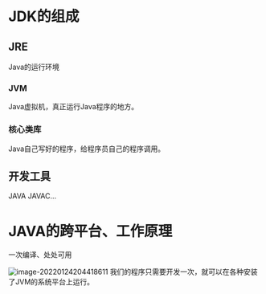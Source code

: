 # JDK的组成
## JRE
Java的运行环境
### JVM
Java虚拟机，真正运行Java程序的地方。
### 核心类库
Java自己写好的程序，给程序员自己的程序调用。
## 开发工具
JAVA JAVAC...
# JAVA的跨平台、工作原理
一次编译、处处可用

![image-20220124204418611](C:\Users\云轍\AppData\Roaming\Typora\typora-user-images\image-20220124204418611.png)
我们的程序只需要开发一次，就可以在各种安装了JVM的系统平台上运行。
